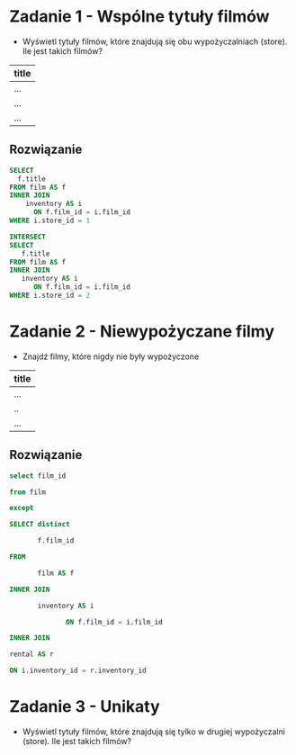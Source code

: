 # Zadanie 1 - Wspólne tytuły filmów

- Wyświetl tytuły filmów, które znajdują się obu wypożyczalniach (store). Ile jest takich filmów?

| title | 
| ---- | 
| ... |
| ... |
| ... | ... |

## Rozwiązanie

```sql
SELECT
  f.title
FROM film AS f
INNER JOIN
    inventory AS i
      ON f.film_id = i.film_id
WHERE i.store_id = 1

INTERSECT
SELECT
   f.title
FROM film AS f
INNER JOIN
   inventory AS i
      ON f.film_id = i.film_id
WHERE i.store_id = 2
```

# Zadanie 2 - Niewypożyczane filmy

- Znajdź filmy, które nigdy nie były wypożyczone

| title | 
| ---- | 
| ... |
| .. |
| ... | 

## Rozwiązanie

```sql
select film_id

from film

except

SELECT distinct

       f.film_id

FROM

       film AS f

INNER JOIN

       inventory AS i

              ON f.film_id = i.film_id

INNER JOIN

rental AS r

ON i.inventory_id = r.inventory_id
```



# Zadanie 3 - Unikaty
- Wyświetl tytuły filmów, które znajdują się tylko w drugiej wypożyczalni (store). Ile jest takich filmów?
